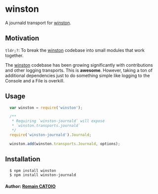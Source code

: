 # winston

A journald transport for [winston][0].

## Motivation
`tldr;?`: To break the [winston][0] codebase into small modules that work
together.

The [winston][0] codebase has been growing significantly with contributions and
other logging transports. This is **awesome**. However, taking a ton of
additional dependencies just to do something simple like logging to the Console
and a File is overkill.

## Usage
``` js
  var winston = require('winston');

  /**
   * Requiring `winston-journald` will expose
   * `winston.transports.journald`
   */
  require('winston-journald').Journald;

  winston.add(winston.transports.Journald, options);
```


## Installation

``` bash
  $ npm install winston
  $ npm install winston-journald
```

#### Author: [Romain CATOIO](http://rocat.fr)

[0]: https://github.com/flatiron/winston
